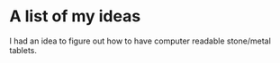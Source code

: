 # A list of my ideas

I had an idea to figure out how to have computer readable stone/metal tablets.

